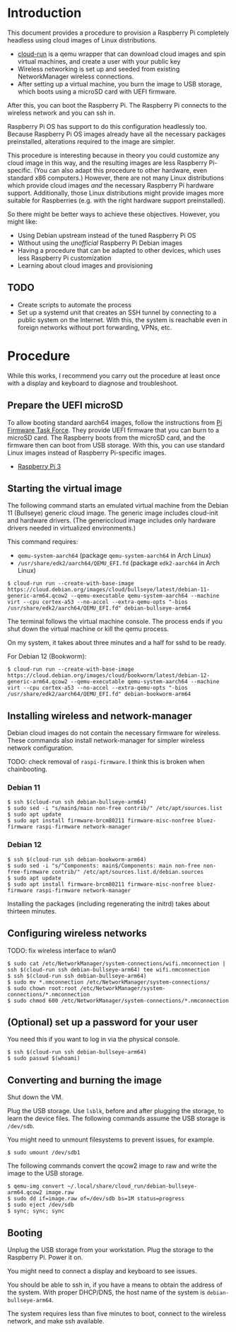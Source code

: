 # Introduction

This document provides a procedure to provision a Raspberry Pi completely headless using cloud images of Linux distributions.

* [cloud-run](https://github.com/alexpdp7/cloud-run) is a qemu wrapper that can download cloud images and spin virtual machines, and create a user with your public key
* Wireless networking is set up and seeded from existing NetworkManager wireless connections.
* After setting up a virtual machine, you burn the image to USB storage, which boots using a microSD card with UEFI firmware.

After this, you can boot the Raspberry Pi.
The Raspberry Pi connects to the wireless network and you can ssh in.

Raspberry Pi OS has support to do this configuration headlessly too.
Because Raspberry Pi OS images already have all the necessary packages preinstalled, alterations required to the image are simpler.

This procedure is interesting because in theory you could customize any cloud image in this way, and the resulting images are less Raspberry Pi-specific.
(You can also adapt this procedure to other hardware, even standard x86 computers.)
However, there are not many Linux distributions which provide cloud images *and* the necessary Raspberry Pi hardware support.
Additionally, those Linux distributions might provide images more suitable for Raspberries (e.g. with the right hardware support preinstalled).

So there might be better ways to achieve these objectives.
However, you might like:

* Using Debian upstream instead of the tuned Raspberry Pi OS
* Without using the *unofficial* Raspberry Pi Debian images
* Having a procedure that can be adapted to other devices, which uses less Raspberry Pi customization
* Learning about cloud images and provisioning

## TODO

* Create scripts to automate the process
* Set up a systemd unit that creates an SSH tunnel by connecting to a public system on the Internet.
  With this, the system is reachable even in foreign networks without port forwarding, VPNs, etc.

# Procedure

While this works, I recommend you carry out the procedure at least once with a display and keyboard to diagnose and troubleshoot.

## Prepare the UEFI microSD

To allow booting standard aarch64 images, follow the instructions from [Pi Firmware Task Force](https://github.com/pftf).
They provide UEFI firmware that you can burn to a microSD card.
The Raspberry boots from the microSD card, and the firmware then can boot from USB storage.
With this, you can use standard Linux images instead of Raspberry Pi-specific images.

* [Raspberry Pi 3](https://github.com/pftf/RPi3)

## Starting the virtual image

The following command starts an emulated virtual machine from the Debian 11 (Bullseye) generic cloud image.
The generic image includes cloud-init and hardware drivers.
(The genericcloud image includes only hardware drivers needed in virtualized environments.)

This command requires:

* `qemu-system-aarch64` (package `qemu-system-aarch64` in Arch Linux)
* `/usr/share/edk2/aarch64/QEMU_EFI.fd` (package `edk2-aarch64` in Arch Linux)

```
$ cloud-run run --create-with-base-image https://cloud.debian.org/images/cloud/bullseye/latest/debian-11-generic-arm64.qcow2 --qemu-executable qemu-system-aarch64 --machine virt --cpu cortex-a53 --no-accel --extra-qemu-opts "-bios /usr/share/edk2/aarch64/QEMU_EFI.fd" debian-bullseye-arm64
```

The terminal follows the virtual machine console.
The process ends if you shut down the virtual machine or kill the qemu process.

On my system, it takes about three minutes and a half for sshd to be ready.

For Debian 12 (Bookworm):

```
$ cloud-run run --create-with-base-image https://cloud.debian.org/images/cloud/bookworm/latest/debian-12-generic-arm64.qcow2 --qemu-executable qemu-system-aarch64 --machine virt --cpu cortex-a53 --no-accel --extra-qemu-opts "-bios /usr/share/edk2/aarch64/QEMU_EFI.fd" debian-bookworm-arm64
```

## Installing wireless and network-manager

Debian cloud images do not contain the necessary firmware for wireless.
These commands also install network-manager for simpler wireless network configuration.

TODO: check removal of `raspi-firmware`.
I think this is broken when chainbooting.

### Debian 11

```
$ ssh $(cloud-run ssh debian-bullseye-arm64)
$ sudo sed -i "s/main$/main non-free contrib/" /etc/apt/sources.list
$ sudo apt update
$ sudo apt install firmware-brcm80211 firmware-misc-nonfree bluez-firmware raspi-firmware network-manager
```

### Debian 12

```
$ ssh $(cloud-run ssh debian-bookworm-arm64)
$ sudo sed -i "s/^Components: main$/Components: main non-free non-free-firmware contrib/" /etc/apt/sources.list.d/debian.sources
$ sudo apt update
$ sudo apt install firmware-brcm80211 firmware-misc-nonfree bluez-firmware raspi-firmware network-manager
```

Installing the packages (including regenerating the initrd) takes about thirteen minutes.

## Configuring wireless networks

TODO: fix wireless interface to wlan0

```
$ sudo cat /etc/NetworkManager/system-connections/wifi.nmconnection | ssh $(cloud-run ssh debian-bullseye-arm64) tee wifi.nmconnection
$ ssh $(cloud-run ssh debian-bullseye-arm64)
$ sudo mv *.nmconnection /etc/NetworkManager/system-connections/
$ sudo chown root:root /etc/NetworkManager/system-connections/*.nmconnection
$ sudo chmod 600 /etc/NetworkManager/system-connections/*.nmconnection
```

## (Optional) set up a password for your user

You need this if you want to log in via the physical console.

```
$ ssh $(cloud-run ssh debian-bullseye-arm64)
$ sudo passwd $(whoami)
```

## Converting and burning the image

Shut down the VM.

Plug the USB storage.
Use `lsblk`, before and after plugging the storage, to learn the device files.
The following commands assume the USB storage is `/dev/sdb`.

You might need to unmount filesystems to prevent issues, for example.

```
$ sudo umount /dev/sdb1
```

The following commands convert the qcow2 image to raw and write the image to the USB storage.

```
$ qemu-img convert ~/.local/share/cloud_run/debian-bullseye-arm64.qcow2 image.raw
$ sudo dd if=image.raw of=/dev/sdb bs=1M status=progress
$ sudo eject /dev/sdb
$ sync; sync; sync
```

## Booting

Unplug the USB storage from your workstation.
Plug the storage to the Raspberry Pi.
Power it on.

You might need to connect a display and keyboard to see issues.

You should be able to ssh in, if you have a means to obtain the address of the system.
With proper DHCP/DNS, the host name of the system is `debian-bullseye-arm64`.

The system requires less than five minutes to boot, connect to the wireless network, and make ssh available.
